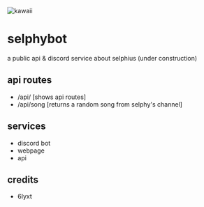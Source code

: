 ![kawaii](https://vignette.wikia.nocookie.net/nicodougasingers/images/1/18/Selphy.png/revision/latest?cb=20180907051553)



# selphybot
a public api & discord service about selphius (under construction)


## api routes

+ /api/ [shows api routes]
+ /api/song [returns a random song from selphy's channel]

## services
+ discord bot
+ webpage
+ api

## credits
+ 6lyxt














